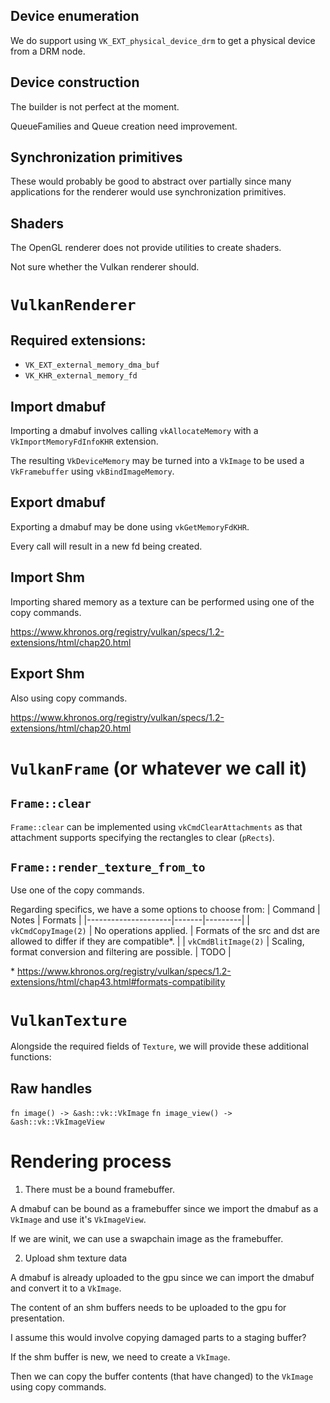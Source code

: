 ## Device enumeration

We do support using `VK_EXT_physical_device_drm` to get a physical device from a DRM node.

## Device construction

The builder is not perfect at the moment.

QueueFamilies and Queue creation need improvement.

## Synchronization primitives

These would probably be good to abstract over partially since many applications for the renderer would use synchronization primitives.

## Shaders

The OpenGL renderer does not provide utilities to create shaders.

Not sure whether the Vulkan renderer should.

# `VulkanRenderer`

## Required extensions:
- `VK_EXT_external_memory_dma_buf`
- `VK_KHR_external_memory_fd`

## Import dmabuf

Importing a dmabuf involves calling `vkAllocateMemory` with a `VkImportMemoryFdInfoKHR` extension.

The resulting `VkDeviceMemory` may be turned into a `VkImage` to be used a `VkFramebuffer` using `vkBindImageMemory`.

## Export dmabuf

Exporting a dmabuf may be done using `vkGetMemoryFdKHR`.

Every call will result in a new fd being created.

## Import Shm

Importing shared memory as a texture can be performed using one of the copy commands.

https://www.khronos.org/registry/vulkan/specs/1.2-extensions/html/chap20.html

## Export Shm

Also using copy commands.

https://www.khronos.org/registry/vulkan/specs/1.2-extensions/html/chap20.html

# `VulkanFrame` (or whatever we call it)

## `Frame::clear`
`Frame::clear` can be implemented using `vkCmdClearAttachments` as that attachment supports specifying the rectangles to clear (`pRects`).

## `Frame::render_texture_from_to`
Use one of the copy commands.

Regarding specifics, we have a some options to choose from:
| Command             | Notes | Formats |
|---------------------|-------|---------|
| `vkCmdCopyImage(2)` | No operations applied. | Formats of the src and dst are allowed to differ if they are compatible*. |
| `vkCmdBlitImage(2)` | Scaling, format conversion and filtering are possible. | TODO |

\* https://www.khronos.org/registry/vulkan/specs/1.2-extensions/html/chap43.html#formats-compatibility

# `VulkanTexture`

Alongside the required fields of `Texture`, we will provide these additional functions:

## Raw handles

`fn image() -> &ash::vk::VkImage`
`fn image_view() -> &ash::vk::VkImageView`

# Rendering process

1. There must be a bound framebuffer.

A dmabuf can be bound as a framebuffer since we import the dmabuf as a `VkImage` and use it's `VkImageView`.

If we are winit, we can use a swapchain image as the framebuffer.

2. Upload shm texture data

A dmabuf is already uploaded to the gpu since we can import the dmabuf and convert it to a `VkImage`.

The content of an shm buffers needs to be uploaded to the gpu for presentation.

I assume this would involve copying damaged parts to a staging buffer?

If the shm buffer is new, we need to create a `VkImage`.

Then we can copy the buffer contents (that have changed) to the `VkImage` using copy commands.
